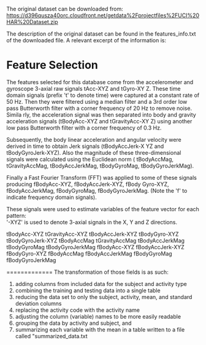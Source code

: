 The original dataset can be downloaded from: https://d396qusza40orc.cloudfront.net/getdata%2Fprojectfiles%2FUCI%20HAR%20Dataset.zip

The description of the original dataset can be found in the features_info.txt of the downloaded file.  A relevant excerpt of the information is:

Feature Selection 
=================

The features selected for this database come from the accelerometer and gyroscope 3-axial raw signals tAcc-XYZ and tGyro-XY
Z. These time domain signals (prefix 't' to denote time) were captured at a constant rate of 50 Hz. Then they were filtered
 using a median filter and a 3rd order low pass Butterworth filter with a corner frequency of 20 Hz to remove noise. Simila
rly, the acceleration signal was then separated into body and gravity acceleration signals (tBodyAcc-XYZ and tGravityAcc-XY
Z) using another low pass Butterworth filter with a corner frequency of 0.3 Hz. 

Subsequently, the body linear acceleration and angular velocity were derived in time to obtain Jerk signals (tBodyAccJerk-X
YZ and tBodyGyroJerk-XYZ). Also the magnitude of these three-dimensional signals were calculated using the Euclidean norm (
tBodyAccMag, tGravityAccMag, tBodyAccJerkMag, tBodyGyroMag, tBodyGyroJerkMag). 

Finally a Fast Fourier Transform (FFT) was applied to some of these signals producing fBodyAcc-XYZ, fBodyAccJerk-XYZ, fBody
Gyro-XYZ, fBodyAccJerkMag, fBodyGyroMag, fBodyGyroJerkMag. (Note the 'f' to indicate frequency domain signals). 

These signals were used to estimate variables of the feature vector for each pattern:  
'-XYZ' is used to denote 3-axial signals in the X, Y and Z directions.

tBodyAcc-XYZ
tGravityAcc-XYZ
tBodyAccJerk-XYZ
tBodyGyro-XYZ
tBodyGyroJerk-XYZ
tBodyAccMag
tGravityAccMag
tBodyAccJerkMag
tBodyGyroMag
tBodyGyroJerkMag
fBodyAcc-XYZ
fBodyAccJerk-XYZ
fBodyGyro-XYZ
fBodyAccMag
fBodyAccJerkMag
fBodyGyroMag
fBodyGyroJerkMag


=============
The transformation of those fields is as such:

1) adding columns from included data for the subject and activity type
2) combining the training and testing data into a single table
3) reducing the data set to only the subject, activity, mean, and standard deviation columns
4) replacing the activity code with the activity name
5) adjusting the column (variable) names to be more easily readable
6) grouping the data by activity and subject, and
7) summarizing each variable with the mean in a table written to a file called "summarized_data.txt
